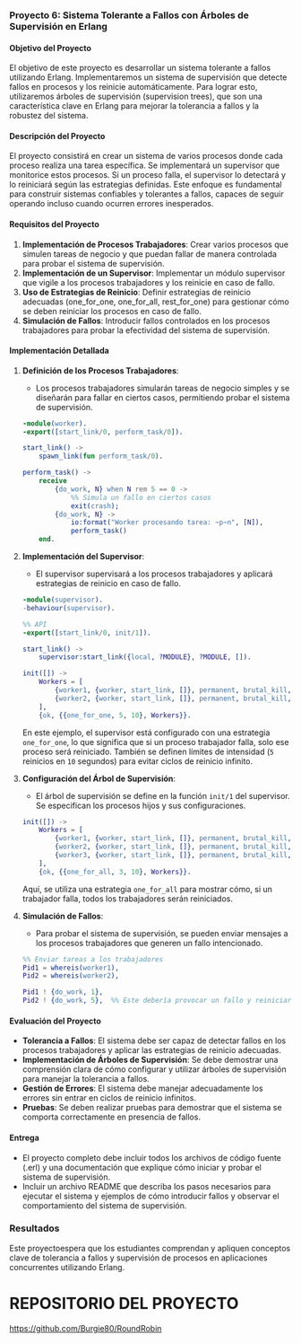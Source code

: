 
### Proyecto 6: Sistema Tolerante a Fallos con Árboles de Supervisión en Erlang

#### Objetivo del Proyecto

El objetivo de este proyecto es desarrollar un sistema tolerante a fallos utilizando Erlang. Implementaremos un sistema de supervisión que detecte fallos en procesos y los reinicie automáticamente. Para lograr esto, utilizaremos árboles de supervisión (supervision trees), que son una característica clave en Erlang para mejorar la tolerancia a fallos y la robustez del sistema.

#### Descripción del Proyecto

El proyecto consistirá en crear un sistema de varios procesos donde cada proceso realiza una tarea específica. Se implementará un supervisor que monitorice estos procesos. Si un proceso falla, el supervisor lo detectará y lo reiniciará según las estrategias definidas. Este enfoque es fundamental para construir sistemas confiables y tolerantes a fallos, capaces de seguir operando incluso cuando ocurren errores inesperados.

#### Requisitos del Proyecto

1. **Implementación de Procesos Trabajadores**: Crear varios procesos que simulen tareas de negocio y que puedan fallar de manera controlada para probar el sistema de supervisión.
2. **Implementación de un Supervisor**: Implementar un módulo supervisor que vigile a los procesos trabajadores y los reinicie en caso de fallo.
3. **Uso de Estrategias de Reinicio**: Definir estrategias de reinicio adecuadas (one_for_one, one_for_all, rest_for_one) para gestionar cómo se deben reiniciar los procesos en caso de fallo.
4. **Simulación de Fallos**: Introducir fallos controlados en los procesos trabajadores para probar la efectividad del sistema de supervisión.

#### Implementación Detallada

1. **Definición de los Procesos Trabajadores**:
   - Los procesos trabajadores simularán tareas de negocio simples y se diseñarán para fallar en ciertos casos, permitiendo probar el sistema de supervisión.

   ```erlang
   -module(worker).
   -export([start_link/0, perform_task/0]).

   start_link() ->
       spawn_link(fun perform_task/0).

   perform_task() ->
       receive
           {do_work, N} when N rem 5 == 0 -> 
               %% Simula un fallo en ciertos casos
               exit(crash);
           {do_work, N} ->
               io:format("Worker procesando tarea: ~p~n", [N]),
               perform_task()
       end.
   ```

2. **Implementación del Supervisor**:
   - El supervisor supervisará a los procesos trabajadores y aplicará estrategias de reinicio en caso de fallo.

   ```erlang
   -module(supervisor).
   -behaviour(supervisor).

   %% API
   -export([start_link/0, init/1]).

   start_link() ->
       supervisor:start_link({local, ?MODULE}, ?MODULE, []).

   init([]) ->
       Workers = [
           {worker1, {worker, start_link, []}, permanent, brutal_kill, worker, [worker]},
           {worker2, {worker, start_link, []}, permanent, brutal_kill, worker, [worker]}
       ],
       {ok, {{one_for_one, 5, 10}, Workers}}.
   ```

   En este ejemplo, el supervisor está configurado con una estrategia `one_for_one`, lo que significa que si un proceso trabajador falla, solo ese proceso será reiniciado. También se definen límites de intensidad (`5` reinicios en `10` segundos) para evitar ciclos de reinicio infinito.

3. **Configuración del Árbol de Supervisión**:
   - El árbol de supervisión se define en la función `init/1` del supervisor. Se especifican los procesos hijos y sus configuraciones.

   ```erlang
   init([]) ->
       Workers = [
           {worker1, {worker, start_link, []}, permanent, brutal_kill, worker, [worker]},
           {worker2, {worker, start_link, []}, permanent, brutal_kill, worker, [worker]},
           {worker3, {worker, start_link, []}, permanent, brutal_kill, worker, [worker]}
       ],
       {ok, {{one_for_all, 3, 10}, Workers}}.
   ```

   Aquí, se utiliza una estrategia `one_for_all` para mostrar cómo, si un trabajador falla, todos los trabajadores serán reiniciados.

4. **Simulación de Fallos**:
   - Para probar el sistema de supervisión, se pueden enviar mensajes a los procesos trabajadores que generen un fallo intencionado.

   ```erlang
   %% Enviar tareas a los trabajadores
   Pid1 = whereis(worker1),
   Pid2 = whereis(worker2),
   
   Pid1 ! {do_work, 1},
   Pid2 ! {do_work, 5},  %% Este debería provocar un fallo y reiniciar
   ```

#### Evaluación del Proyecto

- **Tolerancia a Fallos**: El sistema debe ser capaz de detectar fallos en los procesos trabajadores y aplicar las estrategias de reinicio adecuadas.
- **Implementación de Árboles de Supervisión**: Se debe demostrar una comprensión clara de cómo configurar y utilizar árboles de supervisión para manejar la tolerancia a fallos.
- **Gestión de Errores**: El sistema debe manejar adecuadamente los errores sin entrar en ciclos de reinicio infinitos.
- **Pruebas**: Se deben realizar pruebas para demostrar que el sistema se comporta correctamente en presencia de fallos.

#### Entrega

- El proyecto completo debe incluir todos los archivos de código fuente (.erl) y una documentación que explique cómo iniciar y probar el sistema de supervisión.
- Incluir un archivo README que describa los pasos necesarios para ejecutar el sistema y ejemplos de cómo introducir fallos y observar el comportamiento del sistema de supervisión.

### Resultados

Este proyectoespera que los estudiantes comprendan y apliquen conceptos clave de tolerancia a fallos y supervisión de procesos en aplicaciones concurrentes utilizando Erlang.

# REPOSITORIO DEL PROYECTO
https://github.com/Burgie80/RoundRobin
